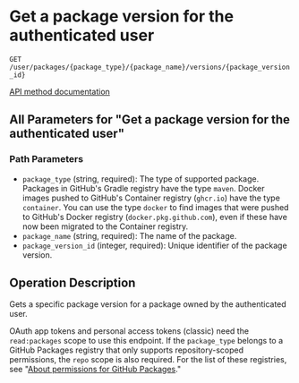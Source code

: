 # Get a package version for the authenticated user

`GET /user/packages/{package_type}/{package_name}/versions/{package_version_id}`

[API method documentation](https://docs.github.com/rest/packages/packages#get-a-package-version-for-the-authenticated-user)

## All Parameters for "Get a package version for the authenticated user"

### Path Parameters

- `package_type` (string, required): The type of supported package. Packages in GitHub's Gradle registry have the type `maven`. Docker images pushed to GitHub's Container registry (`ghcr.io`) have the type `container`. You can use the type `docker` to find images that were pushed to GitHub's Docker registry (`docker.pkg.github.com`), even if these have now been migrated to the Container registry.
- `package_name` (string, required): The name of the package.
- `package_version_id` (integer, required): Unique identifier of the package version.

## Operation Description

Gets a specific package version for a package owned by the authenticated user.

OAuth app tokens and personal access tokens (classic) need the `read:packages` scope to use this endpoint. If the `package_type` belongs to a GitHub Packages registry that only supports repository-scoped permissions, the `repo` scope is also required. For the list of these registries, see "[About permissions for GitHub Packages](https://docs.github.com/packages/learn-github-packages/about-permissions-for-github-packages#permissions-for-repository-scoped-packages)."
